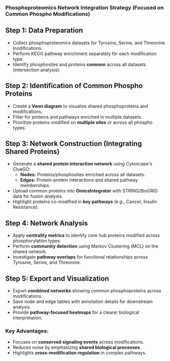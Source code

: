 ### Phosphoproteomics Network Integration Strategy (Focused on Common Phospho Modifications)

## Step 1: Data Preparation
- Collect phosphoproteomics datasets for Tyrosine, Serine, and Threonine modifications.
- Perform KEGG pathway enrichment separately for each modification type.
- Identify phosphosites and proteins **common** across all datasets (intersection analysis).

## Step 2: Identification of Common Phospho Proteins
- Create a **Venn diagram** to visualize shared phosphoproteins and modifications.
- Filter for proteins and pathways enriched in multiple datasets.
- Prioritize proteins modified on **multiple sites** or across all phospho types.

## Step 3: Network Construction (Integrating Shared Proteins)
- Generate a **shared protein interaction network** using Cytoscape's ClueGO:
   - **Nodes:** Proteins/phosphosites enriched across all datasets.
   - **Edges:** Protein-protein interactions and shared pathway memberships.
- Upload common proteins into **OmicsIntegrator** with STRING/BioGRID data for fusion analysis.
- Highlight proteins co-modified in **key pathways** (e.g., Cancer, Insulin Resistance).

## Step 4: Network Analysis
- Apply **centrality metrics** to identify core hub proteins modified across phosphorylation types.
- Perform **community detection** using Markov Clustering (MCL) on the shared network.
- Investigate **pathway overlaps** for functional relationships across Tyrosine, Serine, and Threonine.

## Step 5: Export and Visualization
- Export **combined networks** showing common phosphoproteins across modifications.
- Save node and edge tables with annotation details for downstream analysis.
- Provide **pathway-focused heatmaps** for a clearer biological interpretation.

### **Key Advantages:**
- Focuses on **conserved signaling events** across modifications.
- Reduces noise by emphasizing **shared biological processes**.
- Highlights **cross-modification regulation** in complex pathways.



